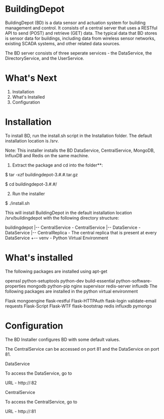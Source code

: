 BuildingDepot
=============

BuildingDepot (BD) is a data sensor and actuation system for building management and control. It consists of a central server that uses a RESTful API to send (POST) and retrieve (GET) data. The typical data that BD stores is sensor data for buildings, including data from wireless sensor networks, existing SCADA systems, and other related data sources. 

The BD server consists of three seperate services - the DataService, the DirectoryService, and the UserService.

What's Next
===========

1. Installation
2. What's Installed
3. Configuration

Installation
============

To install BD, run the install.sh script in the Installation folder. The default installation location is /srv.

Note:
This installer installs the BD DataService, CentralService, MongoDB, InfluxDB and Redis on the same machine.

1. Extract the package and cd into the folder**:

$ tar -xzf buildingdepot-3.#.#.tar.gz

$ cd buildingdepot-3.#.#/

2. Run the installer

$ ./install.sh

This will install BuildingDepot in the default installation location /srv/buildingdepot with the following directory structure:

buildingdepot
|-- CentralService - CentralService
|-- DataService - DataService
|-- CentralReplica - The central replica that is present at every DataService
+-- venv - Python Virtual Environment

What's installed
===============

The following packages are installed using apt-get

openssl
python-setuptools
python-dev
build-essential
python-software-properties
mongodb
python-pip
nginx
supervisor
redis-server
influxdb
The following packages are installed in the python virtual environment

Flask
mongoengine
flask-restful
Flask-HTTPAuth
flask-login
validate-email
requests
Flask-Script
Flask-WTF
flask-bootstrap
redis
influxdb
pymongo

Configuration
=============

The BD Installer configures BD with some default values.

The CentralService can be accessed on port 81 and the DataService on port 81.

DataService

To access the DataService, go to

   URL - http://<host>:82

CentralService

To access the CentralService, go to

   URL - http://<host>:81
